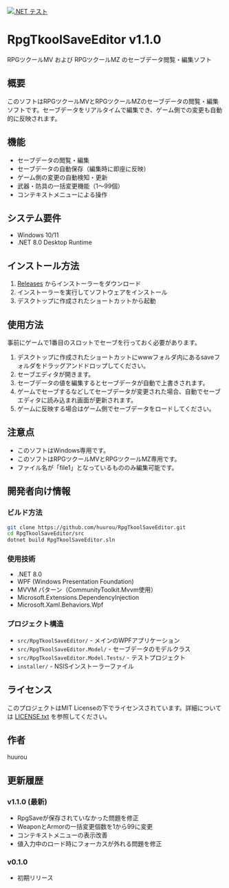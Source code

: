 [![.NET テスト](https://github.com/huurou/RpgTkoolSaveEditor/actions/workflows/dotnet-test.yml/badge.svg)](https://github.com/huurou/RpgTkoolSaveEditor/actions/workflows/dotnet-test.yml)

# RpgTkoolSaveEditor v1.1.0

RPGツクールMV および RPGツクールMZ のセーブデータ閲覧・編集ソフト

## 概要

このソフトはRPGツクールMVとRPGツクールMZのセーブデータの閲覧・編集ソフトです。セーブデータをリアルタイムで編集でき、ゲーム側での変更も自動的に反映されます。

## 機能

- セーブデータの閲覧・編集
- セーブデータの自動保存（編集時に即座に反映）
- ゲーム側の変更の自動検知・更新
- 武器・防具の一括変更機能（1〜99個）
- コンテキストメニューによる操作

## システム要件

- Windows 10/11
- .NET 8.0 Desktop Runtime

## インストール方法

1. [Releases](https://github.com/huurou/RpgTkoolSaveEditor/releases) からインストーラーをダウンロード
2. インストーラーを実行してソフトウェアをインストール
3. デスクトップに作成されたショートカットから起動

## 使用方法

事前にゲームで1番目のスロットでセーブを行っておく必要があります。

1. デスクトップに作成されたショートカットにwwwフォルダ内にあるsaveフォルダをドラッグアンドドロップしてください。
2. セーブエディタが開きます。
3. セーブデータの値を編集するとセーブデータが自動で上書きされます。
4. ゲームでセーブするなどしてセーブデータが変更された場合、自動でセーブエディタに読み込まれ画面が更新されます。
5. ゲームに反映する場合はゲーム側でセーブデータをロードしてください。

## 注意点

- このソフトはWindows専用です。
- このソフトはRPGツクールMVとRPGツクールMZ専用です。
- ファイル名が「file1」となっているもののみ編集可能です。

## 開発者向け情報

### ビルド方法

```bash
git clone https://github.com/huurou/RpgTkoolSaveEditor.git
cd RpgTkoolSaveEditor/src
dotnet build RpgTkoolSaveEditor.sln
```

### 使用技術

- .NET 8.0
- WPF (Windows Presentation Foundation)
- MVVM パターン（CommunityToolkit.Mvvm使用）
- Microsoft.Extensions.DependencyInjection
- Microsoft.Xaml.Behaviors.Wpf

### プロジェクト構造

- `src/RpgTkoolSaveEditor/` - メインのWPFアプリケーション
- `src/RpgTkoolSaveEditor.Model/` - セーブデータのモデルクラス
- `src/RpgTkoolSaveEditor.Model.Tests/` - テストプロジェクト
- `installer/` - NSISインストーラーファイル

## ライセンス

このプロジェクトはMIT Licenseの下でライセンスされています。詳細については [LICENSE.txt](LICENSE.txt) を参照してください。

## 作者

huurou

## 更新履歴

### v1.1.0 (最新)
- RpgSaveが保存されていなかった問題を修正
- WeaponとArmorの一括変更個数を1から99に変更
- コンテキストメニューの表示改善
- 値入力中のロード時にフォーカスが外れる問題を修正

### v0.1.0
- 初期リリース
